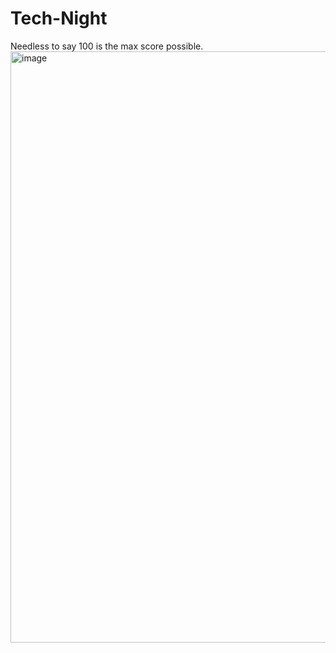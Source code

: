 # Tech-Night
Needless to say 100 is the max score possible.
<img width="946" alt="image" src="https://user-images.githubusercontent.com/91228207/190922033-5dfac0b3-5c17-4a94-b1ec-55efe1001894.png">
